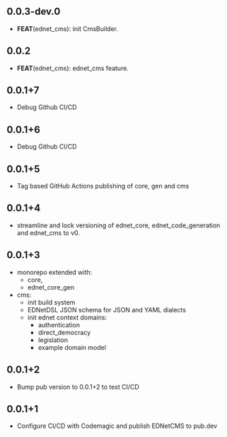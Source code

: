 ## 0.0.3-dev.0

 - **FEAT**(ednet_cms): init CmsBuilder.

## 0.0.2

 - **FEAT**(ednet_cms): ednet_cms feature.

## 0.0.1+7
+ Debug Github CI/CD

## 0.0.1+6
+ Debug Github CI/CD

## 0.0.1+5
+ Tag based GitHub Actions publishing of core, gen and cms
 
## 0.0.1+4
+ streamline and lock versioning of ednet_core, ednet_code_generation and ednet_cms to v0.

## 0.0.1+3
+ monorepo extended with:
    - core,
    - ednet_core_gen
+ cms:
    - init build system
    - EDNetDSL JSON schema for JSON and YAML dialects
    - init ednet context domains:
        - authentication
        - direct_democracy
        - legislation
        - example domain model
      
## 0.0.1+2
- Bump pub version to 0.0.1+2 to test CI/CD

## 0.0.1+1
- Configure CI/CD with Codemagic and publish EDNetCMS to pub.dev
